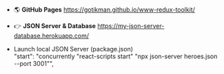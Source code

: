+ :earth_americas: **GitHub Pages**    https://gotikman.github.io/www-redux-toolkit/
+ :point_right: **JSON Server & Database** https://my-json-server-database.herokuapp.com/

+ Launch local JSON Server (package.json)   
"start": "concurrently \"react-scripts start\" \"npx json-server heroes.json --port 3001\"",